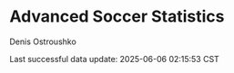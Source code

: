 # Advanced Soccer Statistics
Denis Ostroushko

<!-- gfm -->

Last successful data update: 2025-06-06 02:15:53 CST
